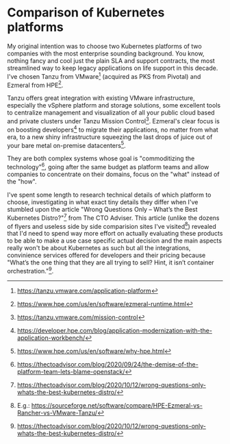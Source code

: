 Comparison of Kubernetes platforms
==================================

My original intention was to choose two Kubernetes platforms of two companies
with the most enterprise sounding background. You know, nothing fancy and cool
just the plain SLA and support contracts, the most streamlined way to keep
legacy applications on life support in this decade.
I've chosen Tanzu from VMware[^1] (acquired as PKS from Pivotal) and Ezmeral
from HPE[^2].

Tanzu offers great integration with existing VMware infrastructure, especially
the vSphere platform and storage solutions, some excellent tools to centralize
management and visualization of all your public cloud based and private clusters
under Tanzu Mission Control[^3]. Ezmeral's clear focus is on boosting
developers[^4] to migrate their applications, no matter from what era, to a new
shiny infrastructure squeezing the last drops of juice out of your bare metal
on-premise datacenters[^5].

They are both complex systems whose goal is "commoditizing the technology"[^6],
going after the same budget as platform teams and allow companies to concentrate
on their domains, focus on the "what" instead of the "how".

I've spent some length to research technical details of which platform to choose,
investigating in what exact tiny details they differ when I've stumbled upon the
article "Wrong Questions Only – What’s the Best Kubernetes Distro?"[^7] from
The CTO Adviser. This article (unlike the dozens of flyers and useless side by
side comparision sites I've visited[^8]) revealed that I'd need to spend way
more effort on actually evaluating these products to be able to make a use case
specific actual decision and the main aspects really won't be about Kubernetes
as such but all the integrations, convinience services offered for developers
and their pricing because "What’s the one thing that they are all trying to sell?
Hint, it isn’t container orchestration."[^7].

[^1]: https://tanzu.vmware.com/application-platform
[^2]: https://www.hpe.com/us/en/software/ezmeral-runtime.html
[^3]: https://tanzu.vmware.com/mission-control
[^4]: https://developer.hpe.com/blog/application-modernization-with-the-application-workbench/
[^5]: https://www.hpe.com/us/en/software/why-hpe.html
[^6]: https://thectoadvisor.com/blog/2020/09/24/the-demise-of-the-platform-team-lets-blame-openstack/
[^7]: https://thectoadvisor.com/blog/2020/10/12/wrong-questions-only-whats-the-best-kubernetes-distro/
[^8]: E.g.: https://sourceforge.net/software/compare/HPE-Ezmeral-vs-Rancher-vs-VMware-Tanzu/